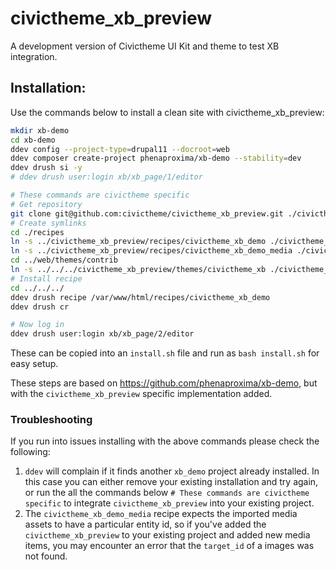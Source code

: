 # civictheme_xb_preview

A development version of Civictheme UI Kit and theme to test XB integration.

## Installation:

Use the commands below to install a clean site with civictheme_xb_preview:

```bash
mkdir xb-demo
cd xb-demo
ddev config --project-type=drupal11 --docroot=web
ddev composer create-project phenaproxima/xb-demo --stability=dev
ddev drush si -y
# ddev drush user:login xb/xb_page/1/editor

# These commands are civictheme specific
# Get repository
git clone git@github.com:civictheme/civictheme_xb_preview.git ./civictheme_xb_preview
# Create symlinks
cd ./recipes
ln -s ../civictheme_xb_preview/recipes/civictheme_xb_demo ./civictheme_xb_demo
ln -s ../civictheme_xb_preview/recipes/civictheme_xb_demo_media ./civictheme_xb_demo_media
cd ../web/themes/contrib
ln -s ../../../civictheme_xb_preview/themes/civictheme_xb ./civictheme_xb
# Install recipe
cd ../../../
ddev drush recipe /var/www/html/recipes/civictheme_xb_demo
ddev drush cr

# Now log in
ddev drush user:login xb/xb_page/2/editor
```

These can be copied into an `install.sh` file and run as `bash install.sh` for easy setup.

These steps are based on https://github.com/phenaproxima/xb-demo, but with the `civictheme_xb_preview` specific implementation added. 

### Troubleshooting

If you run into issues installing with the above commands please check the following:

1. `ddev` will complain if it finds another `xb_demo` project already installed. In this case you can either remove your existing installation and try again, or run the all the commands below `# These commands are civictheme specific` to integrate `civictheme_xb_preview` into your existing project.
2. The `civictheme_xb_demo_media` recipe expects the imported media assets to have a particular entity id, so if you've added the `civictheme_xb_preview` to your existing project and added new media items, you may encounter an error that the `target_id` of a images was not found.
